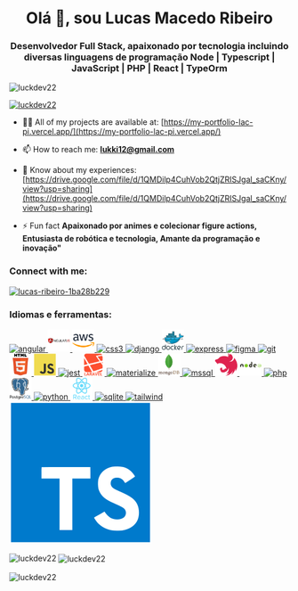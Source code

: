 <h1 align="center">Olá 👋, sou Lucas Macedo Ribeiro</h1>
<h3 align="center">Desenvolvedor Full Stack, apaixonado por tecnologia incluindo diversas linguagens de programação Node | Typescript | JavaScript | PHP | React | TypeOrm</h3>

<p align="left"> <img src="https://komarev.com/ghpvc/?username=luckdev22&label=Profile%20views&color=0e75b6&style=flat" alt="luckdev22" /> </ p>

<p align="left"> <a href="https://github.com/LuckDev22"><img src="https://github-profile-trophy.vercel.app/?username=luckdev22" alt="luckdev22" /></a> </p>


- 👨‍💻 All of my projects are available at: 
[https://my-portfolio-lac-pi.vercel.app/](https://my-portfolio-lac-pi.vercel.app/)

- 📫 How to reach me: **lukki12@gmail.com**

- 📄 Know about my experiences: 
[https://drive.google.com/file/d/1QMDilp4CuhVob2QtjZRISJgal_saCKny/view?usp=sharing](https://drive.google.com/file/d/1QMDilp4CuhVob2QtjZRISJgal_saCKny/view?usp=sharing)

- ⚡ Fun fact **Apaixonado por animes e colecionar figure actions, Entusiasta de robótica e tecnologia, Amante da programação e inovação"**

<h3 align="left">Connect with me:</h3>
<p align="left">
<a href="https://linkedin.com/in/lucas-ribeiro-1ba28b229" target="blank"><img align="center" src="hhttps://upload.wikimedia.org/wikipedia/commons/9/91/Octicons-mark-github.svg" alt="lucas-ribeiro-1ba28b229" height="30" width="40" /></a>
</p>

<h3 align="left">Idiomas e ferramentas:</h3>
<p align="left"> <a href="https://angular.io" target="_blank" rel="noreferrer"> <img src="https://angular.io/assets/images/logos /angular/angular.svg" alt="angular" width="40" height="40"/> </a> <a href="https://angular.io" target="_blank" rel="noreferrer "> <img src="https://raw.githubusercontent.com/devicons/devicon/master/icons/angularjs/angularjs-original-wordmark.svg" alt="angularjs" width="40" height="40" /> </a> <a href="https://aws.amazon.com" target="_blank" rel="noreferrer"> <img src="https://raw.githubusercontent.com/devicons/devicon/master/icons/amazonwebservices/amazonwebservices-original-wordmark.svg" alt="aws" width="40" height="40"/> </a> <a href="https:// www.w3schools.com/css/" target="_blank" rel="noreferrer"> <img src="https://raw.githubusercontent.com/devicons/devicon/master/icons/css3/css3-original-wordmark .svg" alt="css3" width="40" height="40"/> </a> <a href="https://www.djangoproject.com/" target="_blank" rel="noreferrer" > <img src="https://cdn.worldvectorlogo.com/logos/django.svg" alt="django" width="40" height="40"/> </a> <a href="https://www.docker.com/" target="_blank" rel="noreferrer"> <img src="https://raw.githubusercontent.com/devicons/devicon/master/icons/docker/docker-original-wordmark.svg" alt="docker" width="40" height="40"/> </a> <a href="https://expressjs.com" target="_blank" rel="noreferrer"> <img src="https://raw.githubusercontent.com/devicons/devicon/master/icons /express/express-original-wordmark.svg" alt="express" width="40" height="40"/> </a> <a href="https://www.figma.com/" target="_blank" rel="noreferrer"> <img src="https://www.vectorlogo.zone/logos/figma/figma-icon.svg" alt="figma" width="40" altura ="40"/> </a> <a href="https://git-scm.com/" target="_blank" rel="noreferrer"> <img src="https://www.vectorlogo. zone/logos/git-scm/git-scm-icon.svg" alt="git" width="40" height="40"/> </a> <a href="https://www.w3. org/html/" target="_blank" rel="noreferrer"> <img src="https://raw.githubusercontent.com/devicons/devicon/master/icons/html5/html5-original-wordmark.svg" alt="html5" width="40" height="40"/> </a> <a href="https://developer.mozilla.org/en-US/docs/Web/JavaScript" target= "_blank" rel="noreferrer"> <img src="https://raw.githubusercontent.com/devicons/devicon/master/icons/javascript/javascript-original.svg" alt="javascript" width="40" height="40"/> </a> <a href="https://jestjs.io" target="_blank" rel="noreferrer"> <img src="https://www.vectorlogo.zone/ logos/jestjsio/jestjsio-icon.svg" alt="jest" width="40" height="40"/> </a> <a href="https://laravel.com/" target="_blank" rel="noreferrer"> <img src="https://raw.githubusercontent.com/devicons/devicon/master/icons/laravel/laravel-plain-wordmark.svg" alt=" laravel" width="40" height="40"/> </a> <a href="https://materializecss.com/" target="_blank" rel="noreferrer"> <img src="https: //raw.githubusercontent.com/prplx/svg-logos/5585531d45d294869c4eaab4d7cf2e9c167710a9/svg/materialize.svg" alt="materialize" width="40" height="40"/> </a> <a href="https: //www.mongodb.com/" target="_blank" rel="noreferrer"> <img src="https://raw.githubusercontent.com/devicons/devicon/master/icons/mongodb/mongodb-original-wordmark.svg" alt="mongodb" width="40" height="40"/> </a> <a href="https:// www.microsoft.com/en-us/sql-server" target="_blank" rel="noreferrer"> <img src="https://www.svgrepo.com/show/303229/microsoft-sql-server- logo.svg" alt="mssql" width="40" height="40"/> </a> <a href="https://nestjs.com/" target="_blank" rel="noreferrer"> <img src="https://raw.githubusercontent.com/devicons/devicon/master/icons/nestjs/nestjs-plain.svg" alt="nestjs" width="40" height="40"/> </a> <a href="https://nodejs.org" target="_blank" rel="noreferrer"> <img src ="https://raw.githubusercontent.com/devicons/devicon/master/icons/nodejs/nodejs-original-wordmark.svg" alt="nodejs" width="40" height="40"/> </a > <a href="https://www.php.net" target="_blank" rel="noreferrer"> <img src="https://raw.githubusercontent.com/devicons/devicon/master/icons/ php/php-original.svg" alt="php" width="40" height="40"/> </a> <a href="https://www.postgresql.org" target="_blank" rel="noreferrer"> <img src="https://raw.githubusercontent.com/devicons/devicon/master/icons/postgresql/postgresql-original-wordmark.svg" alt="postgresql " width="40" height="40"/> </a> <a href="https://www.python.org" target="_blank" rel="noreferrer"> <img src="https: //raw.githubusercontent.com/devicons/devicon/master/icons/python/python-original.svg" alt="python" width="40" height="40"/> </a> <a href=" https://reactjs.org/" target="_blank" rel="noreferrer"> <img src="https://raw.githubusercontent.com/devicons/devicon/master/icons/react/react-original-wordmark.svg" alt="react" width="40" height="40"/> </a> <a href="https:// www.sqlite.org/" target="_blank" rel="noreferrer"> <img src="https://www.vectorlogo.zone/logos/sqlite/sqlite-icon.svg" alt="sqlite" width= "40" height="40"/> </a> <a href="https://tailwindcss.com/" target="_blank" rel="noreferrer"> <img src="https://www. vectorlogo.zone/logos/tailwindcss/tailwindcss-icon.svg" alt="tailwind" width="40" height="40"/> </a> <a href="https://www.typescriptlang.org/" target="_blank" rel="noreferrer"> <img src="https://raw.githubusercontent.com/devicons/devicon/master/icons/typescript/typescript-original.svg" alt="typescript" largura="40" altura="40"/> </a> </p>

<p><img align="left" src="https://github-readme-stats.vercel.app/api/top-langs?username=luckdev22&show_icons=true&locale=en&layout=compact" alt="luckdev22" /> </p>

<p> <img align="center" src="https://github-readme-stats.vercel.app/api?username=luckdev22&show_icons=true&locale=en" alt="luckdev22" /> </p>

<p><img align="center" src="https://github-readme-streak-stats.herokuapp.com/?user=luckdev22&" alt="luckdev22" /></p>

